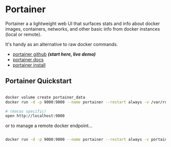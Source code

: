# Portainer

Portainer a a lightweight web UI that surfaces stats and info about docker images, containers, networks, and other basic info from docker instances (local or remote).

It's handy as an alternative to raw docker commands.

* [portainer github] ***(start here, live demo)***
* [portainer docs]
* [portainer install]

[portainer docs]: https://portainer.readthedocs.io/en/latest/deployment.html
[portainer github]: https://github.com/portainer/portainer
[portainer install]: https://portainer.io/install.html

## Portainer Quickstart

```bash

docker volume create portainer_data
docker run -d -p 9000:9000 --name portainer --restart always -v /var/run/docker.sock:/var/run/docker.sock -v portainer_data:/data portainer/portainer

# (macos specific)
open http://localhost:9000

```

or to manage a remote docker endpoint...

```bash

docker run -d -p 9000:9000 --name portainer --restart always -v portainer_data:/data portainer/portainer -H tcp://<REMOTE_HOST>:<REMOTE_PORT>

```